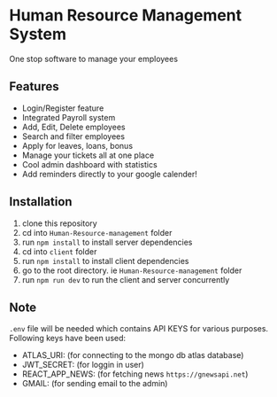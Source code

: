 # Human Resource Management System

One stop software to manage your employees

## Features

- Login/Register feature
- Integrated Payroll system
- Add, Edit, Delete employees
- Search and filter employees
- Apply for leaves, loans, bonus
- Manage your tickets all at one place
- Cool admin dashboard with statistics
- Add reminders directly to your google calender!

## Installation

1. clone this repository
2. cd into `Human-Resource-management` folder
3. run `npm install` to install server dependencies
4. cd into `client` folder
5. run `npm install` to install client dependencies
6. go to the root directory. ie `Human-Resource-management` folder
7. run `npm run dev` to run the client and server concurrently

## Note

`.env` file will be needed which contains API KEYS for various purposes. Following keys have been used:

- ATLAS_URI: (for connecting to the mongo db atlas database)
- JWT_SECRET: (for loggin in user)
- REACT_APP_NEWS: (for fetching news `https://gnewsapi.net`)
- GMAIL: (for sending email to the admin)
